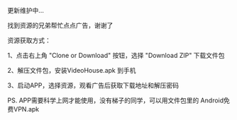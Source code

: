 更新维护中...



找到资源的兄弟帮忙点点广告，谢谢了

资源获取方式：

1、点击右上角 "Clone or Download" 按钮，选择 "Download ZIP" 下载文件包

2、解压文件包，安装VideoHouse.apk 到手机

3、启动APP，选择资源，观看广告后获取下载地址和解压密码

PS. APP需要科学上网才能使用，没有梯子的同学，可以用文件包里的 Android免费VPN.apk 
